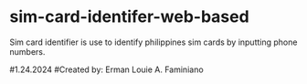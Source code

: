 # sim-card-identifer-web-based

Sim card identifier is use to identify philippines sim cards by inputting phone numbers.

#1.24.2024
#Created by: Erman Louie A. Faminiano

